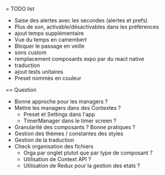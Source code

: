 = TODO list

* Saise des alertes avec les secondes (alertes et prefs)
* Plus de son, activable/désactivables dans les préférences
* ajout temps supplémentaire
* Vue du temps en camembert
* Bloquer le passage en veille
* sons custom
* remplacement composants expo par du react native
* traduction
* ajout tests unitaires
* Preset nommés en couleur


== Question

* Bonne approche pour les managers ?
* Mettre les managers dans des Contextes ?
  * Preset et Settings dans l'app
  * TimerManager dans le timer screen ?
* Granularité des composants ? Bonne pratiques ?
* Gestion des thèmes / constantes des styles
* Gestion de la traduction
* Check organisation des fichiers
  * Orga par onglet plutot que par type de composant ?
  * Utilisation de Context API ?
  * Utilisation de Redux pour la gestion des etats ?